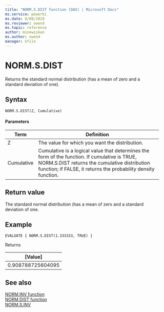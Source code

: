 ```yaml
---
title: "NORM.S.DIST function (DAX) | Microsoft Docs"
ms.service: powerbi 
ms.date: 8/08/2019
ms.reviewer: owend
ms.topic: reference
author: minewiskan
ms.author: owend
manager: kfile
---
```

# NORM.S.DIST
Returns the standard normal distribution (has a mean of zero and a standard deviation of one).
 
  
## Syntax  
  
```dax
NORM.S.DIST(Z, Cumulative)
```
  
#### Parameters  
  
|Term|Definition|  
|--------|--------------|  
|Z|The value for which you want the distribution.|  
|Cumulative|Cumulative is a logical value that determines the form of the function. If cumulative is TRUE, NORM.S.DIST returns the cumulative distribution function; if FALSE, it returns the probability density function.|
  
## Return value  
The standard normal distribution (has a mean of zero and a standard deviation of one.   
  
## Example  
  
```dax
EVALUATE { NORM.S.DIST(1.333333, TRUE) }
```

Returns

|[Value]  |
|---------|
|0.908788725604095    |


## See also  

[NORM.INV function](norm-inv-dax.md)  
[NORM.DIST function](norm-dist-dax.md)   
[NORM.S.INV](norm-s-inv-dax.md)   
  
